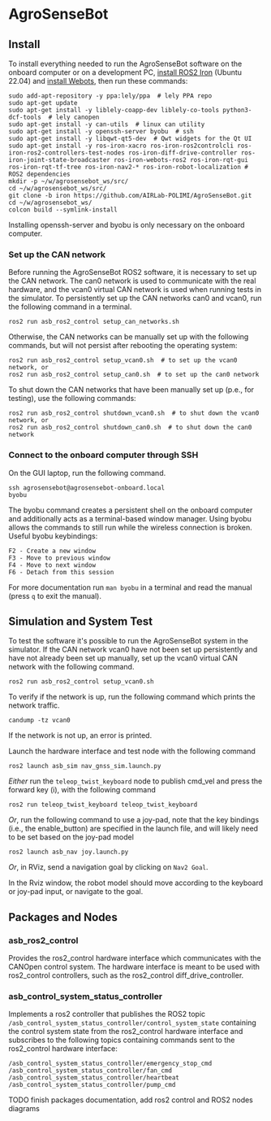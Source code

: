 # AgroSenseBot

## Install

To install everything needed to run the AgroSenseBot software on the onboard computer or on a development PC, 
[install ROS2 Iron](https://docs.ros.org/en/iron/Installation/Ubuntu-Install-Debians.html) (Ubuntu 22.04) 
and [install Webots](https://cyberbotics.com/doc/guide/installing-webots), then run these commands:

```shell
sudo add-apt-repository -y ppa:lely/ppa  # lely PPA repo
sudo apt-get update
sudo apt-get install -y liblely-coapp-dev liblely-co-tools python3-dcf-tools  # lely canopen
sudo apt-get install -y can-utils  # linux can utility
sudo apt-get install -y openssh-server byobu  # ssh
sudo apt-get install -y libqwt-qt5-dev  # Qwt widgets for the Qt UI
sudo apt-get install -y ros-iron-xacro ros-iron-ros2controlcli ros-iron-ros2-controllers-test-nodes ros-iron-diff-drive-controller ros-iron-joint-state-broadcaster ros-iron-webots-ros2 ros-iron-rqt-gui ros-iron-rqt-tf-tree ros-iron-nav2-* ros-iron-robot-localization # ROS2 dependencies
mkdir -p ~/w/agrosensebot_ws/src/
cd ~/w/agrosensebot_ws/src/
git clone -b iron https://github.com/AIRLab-POLIMI/AgroSenseBot.git
cd ~/w/agrosensebot_ws/
colcon build --symlink-install
```

Installing openssh-server and byobu is only necessary on the onboard computer.

### Set up the CAN network

Before running the AgroSenseBot ROS2 software, it is necessary to set up the CAN network.
The can0 network is used to communicate with the real hardware, and the vcan0 virtual CAN network is used when running 
tests in the simulator.
To persistently set up the CAN networks can0 and vcan0, run the following command in a terminal.
```shell
ros2 run asb_ros2_control setup_can_networks.sh
```

Otherwise, the CAN networks can be manually set up with the following commands, but will not persist after rebooting the operating system:
```shell
ros2 run asb_ros2_control setup_vcan0.sh  # to set up the vcan0 network, or
ros2 run asb_ros2_control setup_can0.sh  # to set up the can0 network
```
To shut down the CAN networks that have been manually set up (p.e., for testing), use the following commands:
```shell
ros2 run asb_ros2_control shutdown_vcan0.sh  # to shut down the vcan0 network, or
ros2 run asb_ros2_control shutdown_can0.sh  # to shut down the can0 network
```


### Connect to the onboard computer through SSH

On the GUI laptop, run the following command. 
```shell
ssh agrosensebot@agrosensebot-onboard.local
byobu
```

The byobu command creates a persistent shell on the onboard computer and additionally acts as a terminal-based window manager.
Using byobu allows the commands to still run while the wireless connection is broken.
Useful byobu keybindings:
```
F2 - Create a new window
F3 - Move to previous window
F4 - Move to next window
F6 - Detach from this session
```
For more documentation run `man byobu` in a terminal and read the manual (press `q` to exit the manual).


## Simulation and System Test

To test the software it's possible to run the AgroSenseBot system in the simulator.
If the CAN network vcan0 have not been set up persistently and have not already been set up manually, set up the vcan0 
virtual CAN network with the following command.
```shell
ros2 run asb_ros2_control setup_vcan0.sh
```
To verify if the network is up, run the following command which prints the network traffic.
```shell
candump -tz vcan0
```
If the network is not up, an error is printed.

Launch the hardware interface and test node with the following command
```shell
ros2 launch asb_sim nav_gnss_sim.launch.py
```

*Either* run the `teleop_twist_keyboard` node to publish cmd_vel and press the forward key (i), with the following command
```shell
ros2 run teleop_twist_keyboard teleop_twist_keyboard
```
*Or*, run the following command to use a joy-pad, note that the key bindings (i.e., the enable_button) are specified in 
the launch file, and will likely need to be set based on the joy-pad model
```shell
ros2 launch asb_nav joy.launch.py
```
*Or*, in RViz, send a navigation goal by clicking on `Nav2 Goal`.

In the Rviz window, the robot model should move according to the keyboard or joy-pad input, or navigate to the goal.

## Packages and Nodes

### asb_ros2_control
Provides the ros2_control hardware interface which communicates with the CANOpen control system.
The hardware interface is meant to be used with ros2_control controllers, such as the ros2_control diff_drive_controller.

### asb_control_system_status_controller
Implements a ros2 controller that publishes the ROS2 topic `/asb_control_system_status_controller/control_system_state`
containing the control system state from the ros2_control hardware interface and subscribes to the following topics
containing commands sent to the ros2_control hardware interface:
```
/asb_control_system_status_controller/emergency_stop_cmd
/asb_control_system_status_controller/fan_cmd
/asb_control_system_status_controller/heartbeat
/asb_control_system_status_controller/pump_cmd
```

TODO finish packages documentation, add ros2 control and ROS2 nodes diagrams
